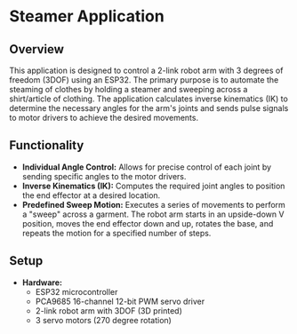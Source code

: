 # Steamer Application

## Overview
This application is designed to control a 2-link robot arm with 3 degrees of freedom (3DOF) using an ESP32. The primary purpose is to automate the steaming of clothes by holding a steamer and sweeping across a shirt/article of clothing. The application calculates inverse kinematics (IK) to determine the necessary angles for the arm's joints and sends pulse signals to motor drivers to achieve the desired movements.

## Functionality
- **Individual Angle Control:** Allows for precise control of each joint by sending specific angles to the motor drivers.
- **Inverse Kinematics (IK):** Computes the required joint angles to position the end effector at a desired location.
- **Predefined Sweep Motion:** Executes a series of movements to perform a "sweep" across a garment. The robot arm starts in an upside-down V position, moves the end effector down and up, rotates the base, and repeats the motion for a specified number of steps.

## Setup
- **Hardware:**
  - ESP32 microcontroller
  - PCA9685 16-channel 12-bit PWM servo driver
  - 2-link robot arm with 3DOF (3D printed)
  - 3 servo motors (270 degree rotation)
